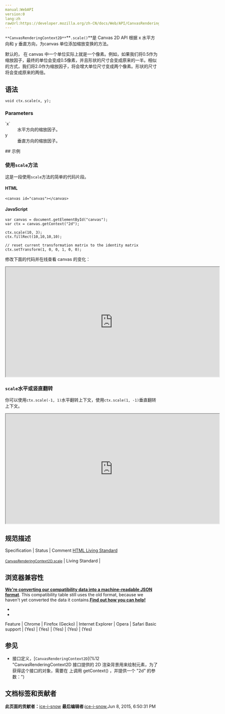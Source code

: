 ```yaml
---
manual:WebAPI
version:0
lang:zh
rawUrl:https://developer.mozilla.org/zh-CN/docs/Web/API/CanvasRenderingContext2D/scale
---
```






`**CanvasRenderingContext2D**`**`.scale()`**是 Canvas 2D API 根据 x 水平方向和 y 垂直方向，为canvas 单位添加缩放变换的方法。



默认的， 在 canvas 中一个单位实际上就是一个像素。例如，如果我们将0.5作为缩放因子，最终的单位会变成0.5像素，并且形状的尺寸会变成原来的一半。相似的方式，我们将2.0作为缩放因子，将会增大单位尺寸变成两个像素。形状的尺寸将会变成原来的两倍。


## 语法<a name="语法"></a>

```
void ctx.scale(x, y);

```

### Parameters<a name="Parameters"></a>
<dl><dt id=''>`x`</dt><dd>水平方向的缩放因子。</dd><dt id=''>y</dt><dd>垂直方向的缩放因子。</dd></dl>
## 示例<a name="示例"></a>

### 使用`scale`方法<a name="使用_scale_方法"></a>


这是一段使用`scale`方法的简单的代码片段。


#### HTML<a name="HTML"></a>

```
<canvas id="canvas"></canvas>
```

#### JavaScript<a name="JavaScript"></a>

```
var canvas = document.getElementById("canvas");
var ctx = canvas.getContext("2d");

ctx.scale(10, 3);
ctx.fillRect(10,10,10,10);

// reset current transformation matrix to the identity matrix
ctx.setTransform(1, 0, 0, 1, 0, 0); 

```


修改下面的代码并在线查看 canvas 的变化：



<iframe src='https://mdn.mozillademos.org/zh-CN/docs/Web/API/CanvasRenderingContext2D/scale$samples/Playable_code?revision=814089' width='700' height='360'></iframe>



### `scale`水平或竖直翻转<a name="使用_scale_水平或竖直翻转"></a>


你可以使用`ctx.scale(-1, 1)`水平翻转上下文，使用`ctx.scale(1, -1)`垂直翻转上下文。



<iframe src='https://mdn.mozillademos.org/zh-CN/docs/Web/API/CanvasRenderingContext2D/scale$samples/Playable_code2?revision=814089' width='700' height='360'></iframe>



## 规范描述<a name="规范描述"></a>
Specification | Status | Comment 
[HTML Living Standard<br></br><small>CanvasRenderingContext2D.scale</small>](%23703 "") | Living Standard |  


## 浏览器兼容性<a name="浏览器兼容性"></a>


**[We&#39;re converting our compatibility data into a machine-readable JSON format](%3344 "")**. This compatibility table still uses the old format, because we haven&#39;t yet converted the data it contains.**[Find out how you can help!](%3392 "")**


* 
* 
Feature | Chrome | Firefox (Gecko) | Internet Explorer | Opera | Safari 
Basic support | (Yes) | (Yes) | (Yes) | (Yes) | (Yes) 




## 参见<a name="参见"></a>

* 接口定义，[`CanvasRenderingContext2D`](%12 "CanvasRenderingContext2D 接口提供的 2D 渲染背景用来绘制<canvas>元素，为了获得这个接口的对象，需要在 <canvas> 上调用 getContext() ，并提供一个 "2d" 的参数：")



## 文档标签和贡献者
**此页面的贡献者：**[ice-i-snow](%4741 "")
**最后编辑者:**[ice-i-snow](%4741 ""),<time>Jun 8, 2015, 6:50:31 PM</time>


